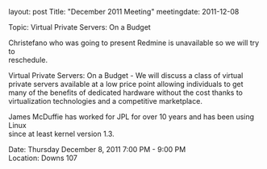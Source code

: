 layout: post
Title: "December 2011 Meeting"
meetingdate: 2011-12-08

Topic: Virtual Private Servers: On a Budget                                    
                                                                             
Christefano who was going to present Redmine is unavailable so we will try to  
reschedule.                                                                    
                                                                             
Virtual Private Servers: On a Budget - We will discuss a class of virtual      
private servers available at a low price point allowing individuals to get     
many of the benefits of dedicated hardware without the cost thanks to          
virtualization technologies and a competitive marketplace.                     
                                                                             
James McDuffie has worked for JPL for over 10 years and has been using Linux   
since at least kernel version 1.3.                                             
                                                                             
Date: Thursday December 8, 2011 7:00 PM - 9:00 PM                                
Location: Downs 107                                         
